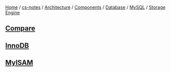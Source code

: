 [Home](https://mengxianbin.github.io) /
[cs-notes](https://mengxianbin.github.io/cs-notes/site) /
[Architecture](https://mengxianbin.github.io/cs-notes/site/Architecture) /
[Components](https://mengxianbin.github.io/cs-notes/site/Architecture/Components) /
[Database](https://mengxianbin.github.io/cs-notes/site/Architecture/Components/Database) /
[MySQL](https://mengxianbin.github.io/cs-notes/site/Architecture/Components/Database/MySQL) /
[Storage Engine](https://mengxianbin.github.io/cs-notes/site/Architecture/Components/Database/MySQL/Storage%20Engine)

## [Compare](https://mengxianbin.github.io/cs-notes/site/Architecture/Components/Database/MySQL/Storage%20Engine/Compare)

## [InnoDB](https://mengxianbin.github.io/cs-notes/site/Architecture/Components/Database/MySQL/Storage%20Engine/InnoDB)

## [MyISAM](https://mengxianbin.github.io/cs-notes/site/Architecture/Components/Database/MySQL/Storage%20Engine/MyISAM)

